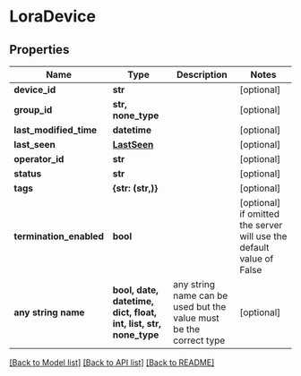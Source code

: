# LoraDevice


## Properties
Name | Type | Description | Notes
------------ | ------------- | ------------- | -------------
**device_id** | **str** |  | [optional] 
**group_id** | **str, none_type** |  | [optional] 
**last_modified_time** | **datetime** |  | [optional] 
**last_seen** | [**LastSeen**](LastSeen.md) |  | [optional] 
**operator_id** | **str** |  | [optional] 
**status** | **str** |  | [optional] 
**tags** | **{str: (str,)}** |  | [optional] 
**termination_enabled** | **bool** |  | [optional]  if omitted the server will use the default value of False
**any string name** | **bool, date, datetime, dict, float, int, list, str, none_type** | any string name can be used but the value must be the correct type | [optional]

[[Back to Model list]](../README.md#documentation-for-models) [[Back to API list]](../README.md#documentation-for-api-endpoints) [[Back to README]](../README.md)


